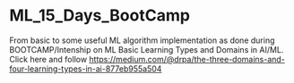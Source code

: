 # ML_15_Days_BootCamp
From basic to some useful ML algorithm implementation as done during BOOTCAMP/Intenship on ML
Basic Learning Types and Domains in AI/ML. Click here and follow https://medium.com/@drpa/the-three-domains-and-four-learning-types-in-ai-877eb955a504

